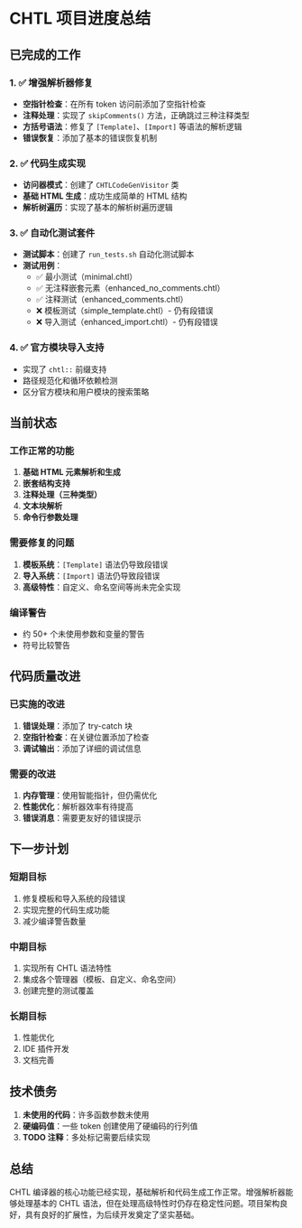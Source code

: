 # CHTL 项目进度总结

## 已完成的工作

### 1. ✅ 增强解析器修复
- **空指针检查**：在所有 token 访问前添加了空指针检查
- **注释处理**：实现了 `skipComments()` 方法，正确跳过三种注释类型
- **方括号语法**：修复了 `[Template]`、`[Import]` 等语法的解析逻辑
- **错误恢复**：添加了基本的错误恢复机制

### 2. ✅ 代码生成实现
- **访问器模式**：创建了 `CHTLCodeGenVisitor` 类
- **基础 HTML 生成**：成功生成简单的 HTML 结构
- **解析树遍历**：实现了基本的解析树遍历逻辑

### 3. ✅ 自动化测试套件
- **测试脚本**：创建了 `run_tests.sh` 自动化测试脚本
- **测试用例**：
  - ✅ 最小测试（minimal.chtl）
  - ✅ 无注释嵌套元素（enhanced_no_comments.chtl）
  - ✅ 注释测试（enhanced_comments.chtl）
  - ❌ 模板测试（simple_template.chtl）- 仍有段错误
  - ❌ 导入测试（enhanced_import.chtl）- 仍有段错误

### 4. ✅ 官方模块导入支持
- 实现了 `chtl::` 前缀支持
- 路径规范化和循环依赖检测
- 区分官方模块和用户模块的搜索策略

## 当前状态

### 工作正常的功能
1. **基础 HTML 元素解析和生成**
2. **嵌套结构支持**
3. **注释处理（三种类型）**
4. **文本块解析**
5. **命令行参数处理**

### 需要修复的问题
1. **模板系统**：`[Template]` 语法仍导致段错误
2. **导入系统**：`[Import]` 语法仍导致段错误
3. **高级特性**：自定义、命名空间等尚未完全实现

### 编译警告
- 约 50+ 个未使用参数和变量的警告
- 符号比较警告

## 代码质量改进

### 已实施的改进
1. **错误处理**：添加了 try-catch 块
2. **空指针检查**：在关键位置添加了检查
3. **调试输出**：添加了详细的调试信息

### 需要的改进
1. **内存管理**：使用智能指针，但仍需优化
2. **性能优化**：解析器效率有待提高
3. **错误消息**：需要更友好的错误提示

## 下一步计划

### 短期目标
1. 修复模板和导入系统的段错误
2. 实现完整的代码生成功能
3. 减少编译警告数量

### 中期目标
1. 实现所有 CHTL 语法特性
2. 集成各个管理器（模板、自定义、命名空间）
3. 创建完整的测试覆盖

### 长期目标
1. 性能优化
2. IDE 插件开发
3. 文档完善

## 技术债务

1. **未使用的代码**：许多函数参数未使用
2. **硬编码值**：一些 token 创建使用了硬编码的行列值
3. **TODO 注释**：多处标记需要后续实现

## 总结

CHTL 编译器的核心功能已经实现，基础解析和代码生成工作正常。增强解析器能够处理基本的 CHTL 语法，但在处理高级特性时仍存在稳定性问题。项目架构良好，具有良好的扩展性，为后续开发奠定了坚实基础。